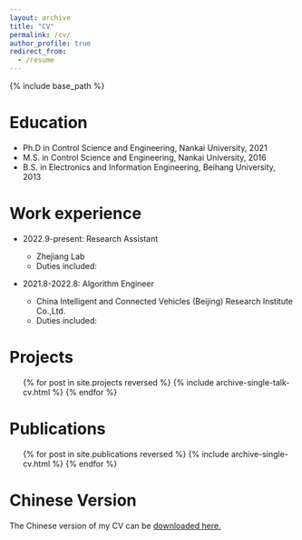 ```yaml
---
layout: archive
title: "CV"
permalink: /cv/
author_profile: true
redirect_from:
  - /resume
---
```


{% include base_path %}

Education
======
* Ph.D in Control Science and Engineering, Nankai University, 2021
* M.S. in Control Science and Engineering, Nankai University, 2016
* B.S. in Electronics and Information Engineering, Beihang University, 2013

Work experience
======
* 2022.9-present: Research Assistant
  * Zhejiang Lab
  * Duties included: 
  
* 2021.8-2022.8: Algorithm Engineer
  * China Intelligent and Connected Vehicles (Beijing) Research Institute Co.,Ltd.
  * Duties included: 

Projects
======
  <ul>{% for post in site.projects reversed %}
    {% include archive-single-talk-cv.html %}
  {% endfor %}</ul>

Publications
======
  <ul>{% for post in site.publications reversed %}
    {% include archive-single-cv.html %}
  {% endfor %}</ul>

Chinese Version
======
The Chinese version of my CV can be <a href="http://sunqinxuan.github.io/files/cv_sqx.pdf">downloaded here.</a>
